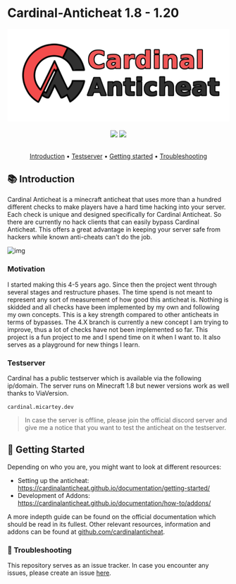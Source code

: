 # Cardinal-Anticheat 1.8 - 1.20

<div align="center">
    <img src="images/banner.png" />
</div>

<br />

<div align="center">
    <img
        src="https://img.shields.io/badge/Written%20in-java-%23EF4041?style=for-the-badge"
        height="30"
    />
    <a href="https://discord.gg/fxTn7v8">
        <img 
            src="https://img.shields.io/discord/647922123192533022?color=212121&label=Discord&logo=discord&logoColor=212121&style=for-the-badge"
            height="30"
        />
    </a>
</div>

<br />

<p align="center">
  <a href="#-introduction">Introduction</a> •
  <a href="#testserver">Testserver</a> •
  <a href="https://cardinalanticheat.github.io/documentation/getting-started/">Getting started</a> •
  <a href="https://github.com/micartey/Cardinal-Anticheat/issues">Troubleshooting</a>
</p>


## 📚 Introduction

Cardinal Anticheat is a minecraft anticheat that uses more than a hundred different checks to make players have a hard time hacking into your server. Each check is unique and designed specifically for Cardinal Anticheat. So there are currently no hack clients that can easily bypass Cardinal Anticheat. This offers a great advantage in keeping your server safe from hackers while known anti-cheats can't do the job. 

![img](images/ezgif.com-gif-maker.gif)

### Motivation

I started making this 4-5 years ago. Since then the project went through several stages and restructure phases. The time spend is not meant to represent any sort of measurement of how good this anticheat is. Nothing is skidded and all checks have been implemented by my own and following my own concepts. This is a key strength compared to other anticheats in terms of bypasses. The 4.X branch is currently a new concept I am trying to improve, thus a lot of checks have not been implemented so far. This project is a fun project to me and I spend time on it when I want to. It also serves as a playground for new things I learn.

### Testserver

Cardinal has a public testserver which is available via the following ip/domain. The server runs on Minecraft 1.8 but newer versions work as well thanks to ViaVersion.

```
cardinal.micartey.dev
```

> In case the server is offline, please join the official discord server and give me a notice that you want to test the anticheat on the testserver.

## 📝 Getting Started

Depending on who you are, you might want to look at different resources:

- Setting up the anticheat: https://cardinalanticheat.github.io/documentation/getting-started/
- Development of Addons: https://cardinalanticheat.github.io/documentation/how-to/addons/

A more indepth guide can be found on the official documentation which should be read in its fullest. Other relevant resources, information and addons can be found at [github.com/cardinalanticheat](https://github.com/cardinalanticheat).

### 🔬 Troubleshooting

This repository serves as an issue tracker. In case you encounter any issues, please create an issue [here](https://github.com/micartey/Cardinal-Anticheat/issues/new/choose).